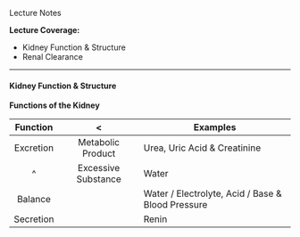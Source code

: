Lecture Notes

**Lecture Coverage:**
- Kidney Function & Structure
- Renal Clearance

---
#### **Kidney Function & Structure**
**Functions of the Kidney**

| Function  |          <          | Examples                                          |
| :-------: | :-----------------: | ------------------------------------------------- |
| Excretion |  Metabolic Product  | Urea, Uric Acid & Creatinine                      |
|     ^     | Excessive Substance | Water                                             |
|  Balance  |                     | Water / Electrolyte, Acid / Base & Blood Pressure |
| Secretion |                     | Renin                                             |
